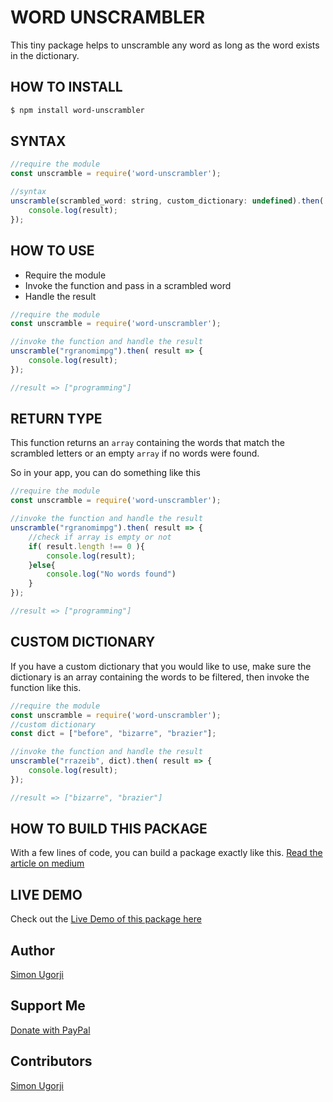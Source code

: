 # WORD UNSCRAMBLER

This tiny package helps to unscramble any word as long as the word exists in the dictionary.

## HOW TO INSTALL

```bash
$ npm install word-unscrambler
```
## SYNTAX

```javascript
//require the module
const unscramble = require('word-unscrambler');

//syntax
unscramble(scrambled_word: string, custom_dictionary: undefined).then( result => {
    console.log(result);
});

```

## HOW TO USE
- Require the module
- Invoke the function and pass in a scrambled word
- Handle the result

```javascript
//require the module
const unscramble = require('word-unscrambler');

//invoke the function and handle the result
unscramble("rgranomimpg").then( result => {
    console.log(result);
});

//result => ["programming"]
```
## RETURN TYPE

This function returns an `array` containing the words that match the scrambled letters or an empty `array` if no words were found.

So in your app, you can do something like this

```javascript
//require the module
const unscramble = require('word-unscrambler');

//invoke the function and handle the result
unscramble("rgranomimpg").then( result => {
    //check if array is empty or not
    if( result.length !== 0 ){
        console.log(result);
    }else{
        console.log("No words found")
    }
});

//result => ["programming"]
```

## CUSTOM DICTIONARY

If you have a custom dictionary that you would like to use, make sure the dictionary is an array containing the words to be filtered, then invoke the function like this.

```javascript
//require the module
const unscramble = require('word-unscrambler');
//custom dictionary
const dict = ["before", "bizarre", "brazier"];

//invoke the function and handle the result
unscramble("rrazeib", dict).then( result => {
    console.log(result);
});

//result => ["bizarre", "brazier"]
```

## HOW TO BUILD THIS PACKAGE

With a few lines of code, you can build a package exactly like this. [Read the article on medium](https://javascript.plainenglish.io/how-to-create-a-simple-word-unscrambler-with-javascript-86bcd52c9c2c)

## LIVE DEMO

Check out the [Live Demo of this package here](https://octagon-simon.github.io/projects/unscrambler/)

## Author

[Simon Ugorji](https://twitter.com/ugorji_simon)

## Support Me

[Donate with PayPal](https://www.paypal.com/donate/?hosted_button_id=ZYK9PQ8UFRTA4)

## Contributors

[Simon Ugorji](https://twitter.com/ugorji_simon)